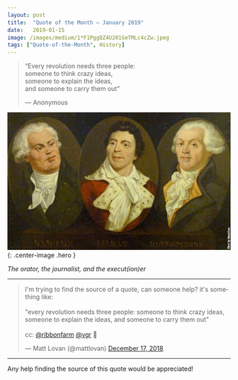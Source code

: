 ```yaml
---
layout:	post
title:	"Quote of the Month — January 2019"
date:	2019-01-15
image: /images/medium/1*F1PggQZ4U201GeTMLc4cZw.jpeg
tags: ["Quote-of-the-Month", History]
---
```


  
> “Every revolution needs three people:  
> someone to think crazy ideas,  
> someone to explain the ideas,  
> and someone to carry them out”  
> 
>  — Anonymous

![](/images/medium/1*F1PggQZ4U201GeTMLc4cZw.jpeg){: .center-image .hero }

*The orator, the journalist, and the execut(ion)er*

---



<blockquote class="twitter-tweet tw-align-center"><p lang="en" dir="ltr">I&#39;m trying to find the source of a quote, can someone help? it&#39;s something like:<br><br>&quot;every revolution needs three people: someone to think crazy ideas, someone to explain the ideas, and someone to carry them out&quot;<br><br>cc: <a href="https://twitter.com/ribbonfarm?ref_src=twsrc%5Etfw">@ribbonfarm</a> <a href="https://twitter.com/vgr?ref_src=twsrc%5Etfw">@vgr</a> 🤞</p>&mdash; Matt Lovan (@mattlovan) <a href="https://twitter.com/mattlovan/status/1074780935181230080?ref_src=twsrc%5Etfw">December 17, 2018</a></blockquote> <script async src="https://platform.twitter.com/widgets.js" charset="utf-8"></script>

---

Any help finding the source of this quote would be appreciated!